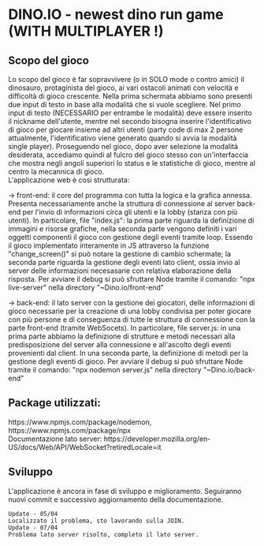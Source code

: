 <h1>DINO.IO - newest dino run game (WITH MULTIPLAYER !)</h1>
<div>
  <h2>Scopo del gioco</h2>
  <div>Lo scopo del gioco è far sopravvivere (o in SOLO mode o contro amici) il dinosauro, protaginista
  del gioco, ai vari ostacoli animati con velocità e difficoltà di gioco crescente.
  Nella prima schermata abbiamo sono presenti due input di testo in base alla modalità che si vuole
  scegliere. Nel primo input di testo (NECESSARIO per entrambe le modalità) deve essere inserito
  il nickname dell'utente, mentre nel secondo bisogna inserire l'identificativo di gioco per giocare
  insieme ad altri utenti (party code di max 2 persone attualmente, l'identificativo viene generato quando si avvia la 
  modalità single player).
  Proseguendo nel gioco, dopo aver selezione la modalità desiderata, accediamo quindi al fulcro del
  gioco stesso con un'interfaccia che mostra negli angoli superiori lo status e le statistiche di 
    gioco, mentre al centro la mecannica di gioco. </div>
  <div>L'applicazione web è così strutturata:
     <p>-> front-end: il core del programma con tutta la logica e la grafica annessa. 
      Presenta necessariamente anche la struttura di connessione al server back-end
      per l'invio di informazioni circa gli utenti e la lobby (stanza con più utenti).
      In particolare, file "index.js":
      la prima parte riguarda la definizione di immagini e risorse grafiche, nella 
      seconda parte vengono definiti i vari oggetti componenti il gioco con gestione
      degli eventi tramite loop. Essendo il gioco implementato interamente in JS
      attraverso la funzione "change_screen()" si può notare la gestione di cambio
      schermate; la seconda parte riguarda la gestione degli eventi lato client, ossia
      invio al server delle informazioni necesasarie con relativa elaborazione della
      risposta.
      Per avviare il debug si può sfruttare Node tramite il comando:
      "npx live-server" nella directory "~Dino.io/front-end" </p>
   <p> -> back-end: il lato server con la gestione dei giocatori, delle informazioni
      di gioco necessarie per la creazione di una lobby condivisa per poter giocare
      con più persone e di conseguenza di tutte le struttura di connessione con la 
      parte front-end (tramite WebSocets).
      In particolare, file server.js:
      in una prima parte abbiamo la definizione di strutture e metodi necessari alla
      predisposizione del server alla connessione e all'ascolto degli eventi provenienti
      dal client. In una seconda parte, la definizione di metodi per la gestione degli 
      eventi di gioco.
      Per avviare il debug si può sfruttare Node tramite il comando:
      "npx nodemon server.js" nella directory "~Dino.io/back-end"</p>
    </div>
  <h2>Package utilizzati:</h2>
  <div>
    https://www.npmjs.com/package/nodemon,
    https://www.npmjs.com/package/npx
    <br>Documentazione lato server:
    https://developer.mozilla.org/en-US/docs/Web/API/WebSocket?retiredLocale=it
  </div>
  <h2>Sviluppo</h2>
  <div>
    L'applicazione è ancora in fase di sviluppo e miglioramento. Seguiranno nuovi commit e successivo
    aggiornamento della documentazione.

    Update - 05/04
    Localizzato il problema, sto lavorando sulla JOIN.
    Update - 07/04
    Problema lato server risolto, completo il lato server.
  </div>
</div>
  
